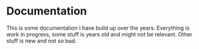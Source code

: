 # Documentation
This is some documentation I have build up over the years. Everything is work in progress, some stuff is years old and might not be relevant. Other stuff is new and not so bad.